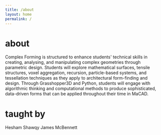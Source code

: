 ```yaml
---
title: /about
layout: home
permalink: /
---
```


# about

Complex Forming is structured to enhance students' technical skills in creating, analysing, and manipulating complex geometries through parametric design. Students will explore mathematical surfaces, tensile structures, voxel aggregation, recursion, particle-based systems, and tessellation techniques as they apply to architectural form-finding and design. Through Grasshopper3D and Python, students will engage with algorithmic thinking and computational methods to produce sophisticated, data-driven forms that can be applied throughout their time in MaCAD.

# taught by

Hesham Shawqy
James McBennett
